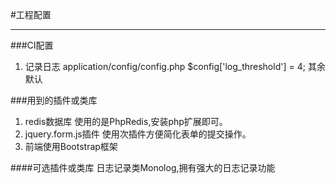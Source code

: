 #工程配置

---

###CI配置
1. 记录日志
application/config/config.php  $config['log_threshold'] = 4; 其余默认





###用到的插件或类库
1. redis数据库
使用的是PhpRedis,安装php扩展即可。
2. jquery.form.js插件
使用次插件方便简化表单的提交操作。
3. 前端使用Bootstrap框架

####可选插件或类库
日志记录类Monolog,拥有强大的日志记录功能


